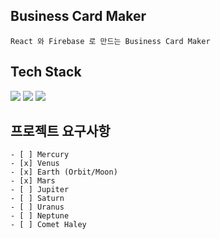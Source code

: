 ## Business Card Maker

    React 와 Firebase 로 만드는 Business Card Maker

## Tech Stack

<p>
    <img src="https://img.shields.io/badge/Node.js-339933?style=flat-square&logo=Node.js&logoColor=white"/>
    <img src="https://img.shields.io/badge/React-61DAFB?style=flat-square&logo=React&logoColor=white"/>
    <img src="https://img.shields.io/badge/Firebase-FFCB2B?style=flat-square&logo=Firebase&logoColor=white"/>
</p>

## 프로젝트 요구사항

    - [ ] Mercury
    - [x] Venus
    - [x] Earth (Orbit/Moon)
    - [x] Mars
    - [ ] Jupiter
    - [ ] Saturn
    - [ ] Uranus
    - [ ] Neptune
    - [ ] Comet Haley
